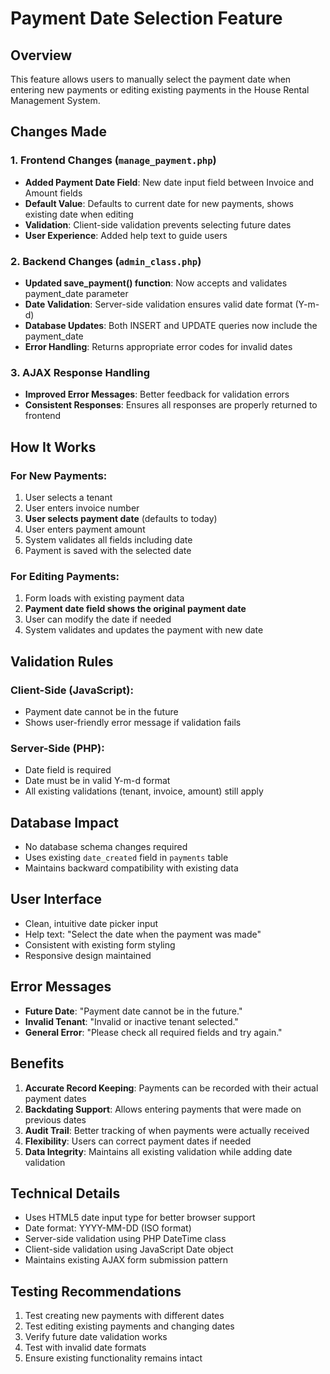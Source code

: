 # Payment Date Selection Feature

## Overview
This feature allows users to manually select the payment date when entering new payments or editing existing payments in the House Rental Management System.

## Changes Made

### 1. Frontend Changes (`manage_payment.php`)
- **Added Payment Date Field**: New date input field between Invoice and Amount fields
- **Default Value**: Defaults to current date for new payments, shows existing date when editing
- **Validation**: Client-side validation prevents selecting future dates
- **User Experience**: Added help text to guide users

### 2. Backend Changes (`admin_class.php`)
- **Updated save_payment() function**: Now accepts and validates payment_date parameter
- **Date Validation**: Server-side validation ensures valid date format (Y-m-d)
- **Database Updates**: Both INSERT and UPDATE queries now include the payment_date
- **Error Handling**: Returns appropriate error codes for invalid dates

### 3. AJAX Response Handling
- **Improved Error Messages**: Better feedback for validation errors
- **Consistent Responses**: Ensures all responses are properly returned to frontend

## How It Works

### For New Payments:
1. User selects a tenant
2. User enters invoice number
3. **User selects payment date** (defaults to today)
4. User enters payment amount
5. System validates all fields including date
6. Payment is saved with the selected date

### For Editing Payments:
1. Form loads with existing payment data
2. **Payment date field shows the original payment date**
3. User can modify the date if needed
4. System validates and updates the payment with new date

## Validation Rules

### Client-Side (JavaScript):
- Payment date cannot be in the future
- Shows user-friendly error message if validation fails

### Server-Side (PHP):
- Date field is required
- Date must be in valid Y-m-d format
- All existing validations (tenant, invoice, amount) still apply

## Database Impact
- No database schema changes required
- Uses existing `date_created` field in `payments` table
- Maintains backward compatibility with existing data

## User Interface
- Clean, intuitive date picker input
- Help text: "Select the date when the payment was made"
- Consistent with existing form styling
- Responsive design maintained

## Error Messages
- **Future Date**: "Payment date cannot be in the future."
- **Invalid Tenant**: "Invalid or inactive tenant selected."
- **General Error**: "Please check all required fields and try again."

## Benefits
1. **Accurate Record Keeping**: Payments can be recorded with their actual payment dates
2. **Backdating Support**: Allows entering payments that were made on previous dates
3. **Audit Trail**: Better tracking of when payments were actually received
4. **Flexibility**: Users can correct payment dates if needed
5. **Data Integrity**: Maintains all existing validation while adding date validation

## Technical Details
- Uses HTML5 date input type for better browser support
- Date format: YYYY-MM-DD (ISO format)
- Server-side validation using PHP DateTime class
- Client-side validation using JavaScript Date object
- Maintains existing AJAX form submission pattern

## Testing Recommendations
1. Test creating new payments with different dates
2. Test editing existing payments and changing dates
3. Verify future date validation works
4. Test with invalid date formats
5. Ensure existing functionality remains intact
